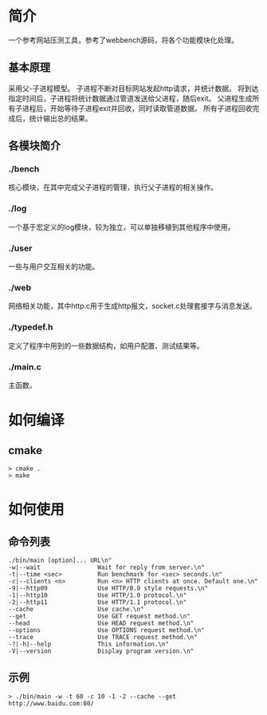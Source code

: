 # 简介
一个参考网站压测工具，参考了webbench源码，将各个功能模块化处理。
## 基本原理
采用父-子进程模型。
子进程不断对目标网站发起http请求，并统计数据。
将到达指定时间后，子进程将统计数据通过管道发送给父进程，随后exit。
父进程生成所有子进程后，开始等待子进程exit并回收，同时读取管道数据。
所有子进程回收完成后，统计输出总的结果。
## 各模块简介
### ./bench
核心模块，在其中完成父子进程的管理，执行父子进程的相关操作。
### ./log
一个基于宏定义的log模块，较为独立，可以单独移植到其他程序中使用。
### ./user
一些与用户交互相关的功能。
### ./web
网络相关功能，其中http.c用于生成http报文，socket.c处理套接字与消息发送。
### ./typedef.h
定义了程序中用到的一些数据结构，如用户配置、测试结果等。
### ./main.c
主函数。

# 如何编译
## cmake
```
> cmake .
> make
```

# 如何使用
## 命令列表
```
./bin/main [option]... URL\n"
-w|--wait                Wait for reply from server.\n"
-t|--time <sec>          Run benchmark for <sec> seconds.\n"
-c|--clients <n>         Run <n> HTTP clients at once. Default one.\n"
-9|--http09              Use HTTP/0.9 style requests.\n"
-1|--http10              Use HTTP/1.0 protocol.\n"
-2|--http11              Use HTTP/1.1 protocol.\n"
--cache                  Use cache.\n"
--get                    Use GET request method.\n"
--head                   Use HEAD request method.\n"
--options                Use OPTIONS request method.\n"
--trace                  Use TRACE request method.\n"
-?|-h|--help             This information.\n"
-V|--version             Display program version.\n"
```
## 示例
```
> ./bin/main -w -t 60 -c 10 -1 -2 --cache --get http://www.baidu.com:80/
```
